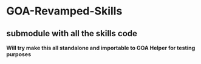 # GOA-Revamped-Skills
submodule with all the skills code
---

**Will try make this all standalone and importable to GOA Helper for testing purposes**


